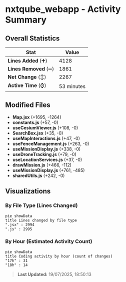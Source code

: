 # nxtqube_webapp - Activity Summary 

## Overall Statistics

| Stat                   | Value                                                             |
| ---------------------- | ----------------------------------------------------------------- |
| **Lines Added** (➕)   | 4128                                          |
| **Lines Removed** (➖) | 1861                                        |
| **Net Change** (↕)    | 2267                |
| **Active Time** (⌚)   | 53 minutes |


## Modified Files
- **Map.jsx** (+1695, -1264)
- **constants.js** (+57, -0)
- **useCesiumViewer.js** (+108, -0)
- **SearchBox.jsx** (+35, -0)
- **useMapInteractions.js** (+47, -0)
- **useFenceManagement.js** (+263, -0)
- **useMissionDisplay.js** (+338, -0)
- **useDroneTracking.js** (+79, -0)
- **useLocationServices.js** (+37, -0)
- **drawMission.js** (+466, -112)
- **useMissionDisplay.js** (+761, -485)
- **sharedUtils.js** (+242, -0)

## Visualizations

### By File Type (Lines Changed)

```mermaid
pie showData
title Lines changed by file type
".jsx" : 2994
".js" : 2995
```

### By Hour (Estimated Activity Count)

```mermaid
pie showData
title Coding activity by hour (count of changes)
"17h" : 31
"18h" : 14
```


> **Last Updated:** 19/07/2025, 18:50:13